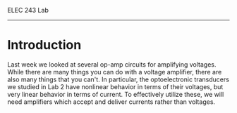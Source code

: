 ELEC 243 Lab

------------------------------------------------------------------------

Introduction
============

Last week we looked at several op-amp circuits for amplifying voltages.
While there are many things you can do with a voltage amplifier, there
are also many things that you can't. In particular, the optoelectronic
transducers we studied in Lab 2 have nonlinear behavior in terms of
their voltages, but very linear behavior in terms of current. To
effectively utilize these, we will need amplifiers which accept and
deliver currents rather than voltages.

